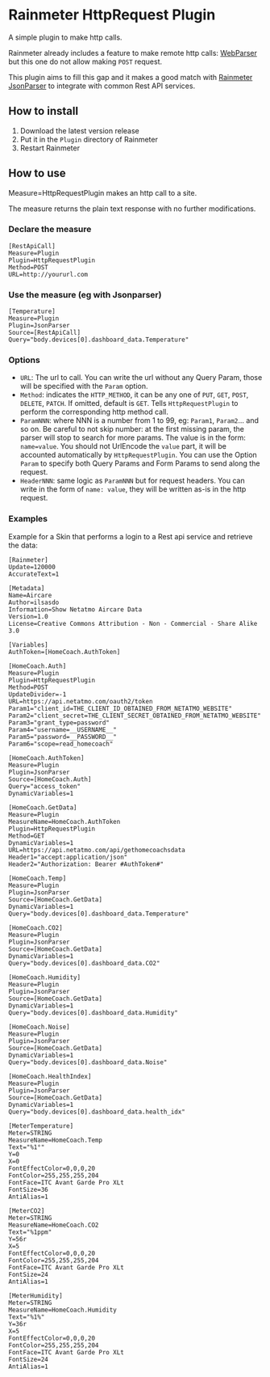 # Rainmeter HttpRequest Plugin

A simple plugin to make http calls.

Rainmeter already includes a feature to make remote http calls: [WebParser](https://docs.rainmeter.net/manual/measures/webparser) but this one do not allow making `POST` request.

This plugin aims to fill this gap and it makes a good match with [Rainmeter JsonParser](https://github.com/e2e8/rainmeter-jsonparser) to integrate with common Rest API services.

## How to install

1. Download the latest version release
2. Put it in the `Plugin` directory of Rainmeter
3. Restart Rainmeter

## How to use

Measure=HttpRequestPlugin makes an http call to a site.

The measure returns the plain text response with no further modifications.

### Declare the measure

```
[RestApiCall]
Measure=Plugin
Plugin=HttpRequestPlugin
Method=POST
URL=http://yoururl.com
```

### Use the measure (eg with Jsonparser)

```
[Temperature]
Measure=Plugin
Plugin=JsonParser
Source=[RestApiCall]
Query="body.devices[0].dashboard_data.Temperature"
```

### Options

* `URL`: The url to call. You can write the url without any Query Param, those will be specified with the `Param` option.
* `Method`: indicates the `HTTP_METHOD`, it can be any one of `PUT`, `GET`, `POST`, `DELETE`, `PATCH`. If omitted, default is `GET`. Tells `HttpRequestPlugin` to perform the corresponding http method call.
* `ParamNNN`: where NNN is a number from 1 to 99, eg: `Param1`, `Param2`... and so on. Be careful to not skip number: at the first missing param, the parser will stop to search for more params.
The value is in the form: `name=value`. You should not UrlEncode the `value` part, it will be accounted automatically by `HttpRequestPlugin`.
You can use the Option `Param` to specify both Query Params and Form Params to send along the request.
* `HeaderNNN`: same logic as `ParamNNN` but for request headers. You can write in the form of `name: value`, they will be written as-is in the http request.


### Examples

Example for a Skin that performs a login to a Rest api service and retrieve the data:

```
[Rainmeter]
Update=120000
AccurateText=1

[Metadata]
Name=Aircare
Author=ilsasdo
Information=Show Netatmo Aircare Data
Version=1.0
License=Creative Commons Attribution - Non - Commercial - Share Alike 3.0

[Variables]
AuthToken=[HomeCoach.AuthToken]

[HomeCoach.Auth]
Measure=Plugin
Plugin=HttpRequestPlugin
Method=POST
UpdateDivider=-1
URL=https://api.netatmo.com/oauth2/token
Param1="client_id=THE_CLIENT_ID_OBTAINED_FROM_NETATMO_WEBSITE"
Param2="client_secret=THE_CLIENT_SECRET_OBTAINED_FROM_NETATMO_WEBSITE"
Param3="grant_type=password"
Param4="username=__USERNAME__"
Param5="password=__PASSWORD__"
Param6="scope=read_homecoach"

[HomeCoach.AuthToken]
Measure=Plugin
Plugin=JsonParser
Source=[HomeCoach.Auth]
Query="access_token"
DynamicVariables=1

[HomeCoach.GetData]
Measure=Plugin
MeasureName=HomeCoach.AuthToken
Plugin=HttpRequestPlugin
Method=GET
DynamicVariables=1
URL=https://api.netatmo.com/api/gethomecoachsdata
Header1="accept:application/json"
Header2="Authorization: Bearer #AuthToken#"

[HomeCoach.Temp]
Measure=Plugin
Plugin=JsonParser
Source=[HomeCoach.GetData]
DynamicVariables=1
Query="body.devices[0].dashboard_data.Temperature"

[HomeCoach.CO2]
Measure=Plugin
Plugin=JsonParser
Source=[HomeCoach.GetData]
DynamicVariables=1
Query="body.devices[0].dashboard_data.CO2"

[HomeCoach.Humidity]
Measure=Plugin
Plugin=JsonParser
Source=[HomeCoach.GetData]
DynamicVariables=1
Query="body.devices[0].dashboard_data.Humidity"

[HomeCoach.Noise]
Measure=Plugin
Plugin=JsonParser
Source=[HomeCoach.GetData]
DynamicVariables=1
Query="body.devices[0].dashboard_data.Noise"

[HomeCoach.HealthIndex]
Measure=Plugin
Plugin=JsonParser
Source=[HomeCoach.GetData]
DynamicVariables=1
Query="body.devices[0].dashboard_data.health_idx"

[MeterTemperature]
Meter=STRING
MeasureName=HomeCoach.Temp
Text="%1°"
Y=0
X=0
FontEffectColor=0,0,0,20
FontColor=255,255,255,204
FontFace=ITC Avant Garde Pro XLt
FontSize=36
AntiAlias=1

[MeterCO2]
Meter=STRING
MeasureName=HomeCoach.CO2
Text="%1ppm"
Y=56r
X=5
FontEffectColor=0,0,0,20
FontColor=255,255,255,204
FontFace=ITC Avant Garde Pro XLt
FontSize=24
AntiAlias=1

[MeterHumidity]
Meter=STRING
MeasureName=HomeCoach.Humidity
Text="%1%"
Y=36r
X=5
FontEffectColor=0,0,0,20
FontColor=255,255,255,204
FontFace=ITC Avant Garde Pro XLt
FontSize=24
AntiAlias=1
```
